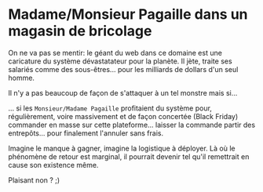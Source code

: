 # Madame/Monsieur Pagaille dans un magasin de bricolage

On ne va pas se mentir: le géant du web dans ce domaine est une caricature du système dévastatateur pour la planète. Il jète, traite ses salariés comme des sous-êtres... pour les milliards de dollars d'un seul homme.

Il n'y a pas beaucoup de façon de s'attaquer à un tel monstre mais si...

... si les `Monsieur/Madame Pagaille` profitaient du système pour, régulièrement, voire massivement et de façon concertée (Black Friday) commander en masse sur cette plateforme... laisser la commande partir des entrepôts... pour finalement l'annuler sans frais.

Imagine le manque à gagner, imagine la logistique à déployer. Là où le phénomène de retour est marginal, il pourrait devenir tel qu'il remettrait en cause son existence même. 

Plaisant non ? ;)